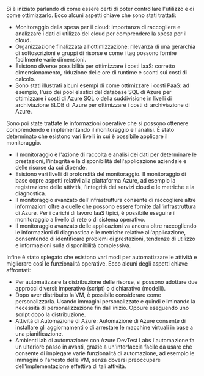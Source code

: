 Si è iniziato parlando di come essere certi di poter controllare l'utilizzo e di come ottimizzarlo. Ecco alcuni aspetti chiave che sono stati trattati:

* Monitoraggio della spesa per il cloud: importanza di raccogliere e analizzare i dati di utilizzo del cloud per comprendere la spesa per il cloud.
* Organizzazione finalizzata all'ottimizzazione: rilevanza di una gerarchia di sottoscrizioni e gruppi di risorse e come i tag possono fornire facilmente varie dimensioni.
* Esistono diverse possibilità per ottimizzare i costi IaaS: corretto dimensionamento, riduzione delle ore di runtime e sconti sui costi di calcolo.
* Sono stati illustrati alcuni esempi di come ottimizzare i costi PaaS: ad esempio, l'uso dei pool elastici del database SQL di Azure per ottimizzare i costi di Azure SQL o della suddivisione in livelli di archiviazione BLOB di Azure per ottimizzare i costi di archiviazione di Azure.

Sono poi state trattate le informazioni operative che si possono ottenere comprendendo e implementando il monitoraggio e l'analisi. È stato determinato che esistono vari livelli in cui è possibile applicare il monitoraggio.

* Il monitoraggio è l'azione di raccolta e analisi dei dati per determinare le prestazioni, l'integrità e la disponibilità dell'applicazione aziendale e delle risorse da cui dipende.
* Esistono vari livelli di profondità del monitoraggio. Il monitoraggio di base copre aspetti relativi alla piattaforma Azure, ad esempio la registrazione delle attività, l'integrità dei servizi cloud e le metriche e la diagnostica.
* Il monitoraggio avanzato dell'infrastruttura consente di raccogliere altre informazioni oltre a quelle che possono essere fornite dall'infrastruttura di Azure. Per i carichi di lavoro IaaS tipici, è possibile eseguire il monitoraggio a livello di rete o di sistema operativo.
* Il monitoraggio avanzato delle applicazioni va ancora oltre raccogliendo le informazioni di diagnostica e le metriche relative all'applicazione, consentendo di identificare problemi di prestazioni, tendenze di utilizzo e informazioni sulla disponibilità complessiva.

Infine è stato spiegato che esistono vari modi per automatizzare le attività e migliorare così le funzionalità operative. Ecco alcuni degli aspetti chiave affrontati:

* Per automatizzare la distribuzione delle risorse, si possono adottare due approcci diversi: imperativo (script) o dichiarativo (modelli).
* Dopo aver distribuito la VM, è possibile considerare come personalizzarla. Usando immagini personalizzate e quindi eliminando la necessità di personalizzazione fin dall'inizio. Oppure eseguendo uno script dopo la distribuzione.
* Attività di Automazione di Azure: Automazione di Azure consente di installare gli aggiornamenti o di arrestare le macchine virtuali in base a una pianificazione.
* Ambienti lab di automazione: con Azure DevTest Labs l'automazione fa un ulteriore passo in avanti, grazie a un'interfaccia facile da usare che consente di impiegare varie funzionalità di automazione, ad esempio le immagini o l'arresto delle VM, senza doversi preoccupare dell'implementazione effettiva di tali attività.
